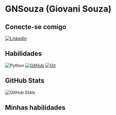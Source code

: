 # GNSouza (Giovani Souza)

## Conecte-se comigo
[![LinkedIn](https://img.shields.io/badge/LinkedIn-000?style=for-the-badge&logo=linkedin&logoColor=0E76A8)](https://www.linkedin.com/in/giovani-nobre-de-souza-834b9011b/)
## Habilidades 
![Python](https://img.shields.io/badge/Python-005aff?style=for-the-badge&logo=python)
[![GitHub](https://img.shields.io/badge/GitHub-000?style=for-the-badge&logo=github&logoColor=fff)](https://docs.github.com/)
[![Git](https://img.shields.io/badge/Git-ffa500?style=for-the-badge&logo=git&logoColor=fff)](https://git-scm.com/doc) 

## GitHub Stats
![GitHub Stats](https://github-readme-stats.vercel.app/api?username=GNSouza&theme=transparent&bg_color=08003e&border_color=fff&show_icons=true&icon_color=fff&title_color=fff&text_color=fff&hide_title=true&hide=stars)
## Minhas habilidades
